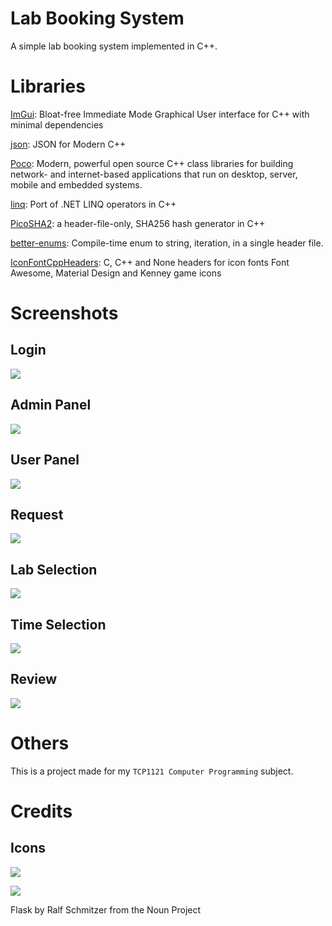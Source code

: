 ﻿# Lab Booking System
A simple lab booking system implemented in C++.

# Libraries
[ImGui](https://github.com/ocornut/imgui): Bloat-free Immediate Mode Graphical User interface for C++ with minimal dependencies 

[json](https://github.com/nlohmann/json): JSON for Modern C++

[Poco](https://pocoproject.org/): Modern, powerful open source C++ class libraries for building network- and internet-based applications that run on desktop, server, mobile and embedded systems. 

[linq](https://github.com/coveo/linq): Port of .NET LINQ operators in C++ 

[PicoSHA2](https://github.com/okdshin/PicoSHA2): a header-file-only, SHA256 hash generator in C++ 

[better-enums](https://github.com/aantron/better-enums): Compile-time enum to string, iteration, in a single header file.

[IconFontCppHeaders](https://github.com/juliettef/IconFontCppHeaders): C, C++ and None headers for icon fonts Font Awesome, Material Design and Kenney game icons 

# Screenshots
## Login
![](docs/Screenshots/Login.png)
## Admin Panel
![](docs/Screenshots/Admin.png)
## User Panel
![](docs/Screenshots/User.png)
## Request
![](docs/Screenshots/Request.png)
## Lab Selection
![](docs/Screenshots/Select%20Lab.png)
## Time Selection
![](docs/Screenshots/Select%20Time.png)
## Review
![](docs/Screenshots/Review.png)

# Others
This is a project made for my `TCP1121 Computer Programming` subject.

# Credits
## Icons
![](icons/lab.png)

![](icons/lab-white.png)

Flask by Ralf Schmitzer from the Noun Project